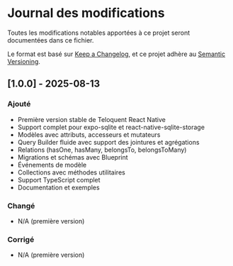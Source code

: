 # Journal des modifications

Toutes les modifications notables apportées à ce projet seront documentées dans ce fichier.

Le format est basé sur [Keep a Changelog](https://keepachangelog.com/fr/1.0.0/),
et ce projet adhère au [Semantic Versioning](https://semver.org/spec/v2.0.0.html).

## [1.0.0] - 2025-08-13

### Ajouté
- Première version stable de Teloquent React Native
- Support complet pour expo-sqlite et react-native-sqlite-storage
- Modèles avec attributs, accesseurs et mutateurs
- Query Builder fluide avec support des jointures et agrégations
- Relations (hasOne, hasMany, belongsTo, belongsToMany)
- Migrations et schémas avec Blueprint
- Événements de modèle
- Collections avec méthodes utilitaires
- Support TypeScript complet
- Documentation et exemples

### Changé
- N/A (première version)

### Corrigé
- N/A (première version)
